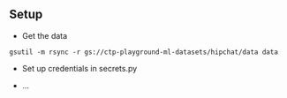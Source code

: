 ## Setup

* Get the data

`gsutil -m rsync -r gs://ctp-playground-ml-datasets/hipchat/data data`

* Set up credentials in secrets.py

* ...